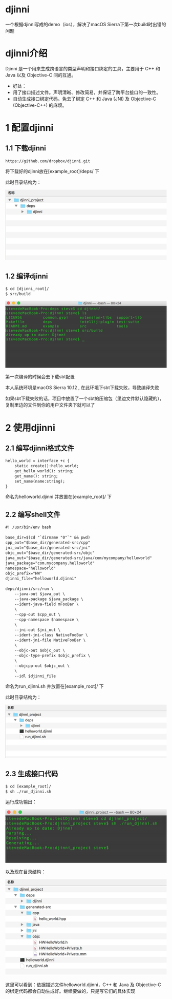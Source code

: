 # djinni
一个根据djinni写成的demo（ios），解决了macOS Sierra下第一次build时出错的问题

# djinni介绍
Djinni 是一个用来生成跨语言的类型声明和接口绑定的工具，主要用于 C++ 和 Java 以及 Objective-C 间的互通。

- 好处：
 - 用了接口描述文件。声明清晰、修改简易，并保证了跨平台接口的一致性。
 - 自动生成接口绑定代码。免去了绑定 C++ 和 Java (JNI) 及 Objective-C (Objective-C++) 的麻烦。

# 1 配置djinni

## 1.1 下载djinni
	https://github.com/dropbox/djinni.git
将下载好的djinni放在[example_root]/deps/ 下

此时目录结构为：

![Alt text](image/1.png)

## 1.2 编译djinni
	$ cd [djinni_root]/
	$ src/build
	
![Alt text](image/2.png)
	
第一次编译的时候会去下载sbt配置

本人系统环境是macOS Sierra 10.12 , 在此环境下sbt下载失败，导致编译失败

如果sbt下载失败的话，项目中放置了一个sbt的压缩包（里边文件默认隐藏的），复制里边的文件到你的用户文件夹下就可以了

# 2 使用djinni

## 2.1 编写djinni格式文件
 
	hello_world = interface +c {
    	static create():hello_world;
    	get_hello_world(): string;
    	get_name(): string;
    	set_name(name:string);
	}
	
命名为helloworld.djinni 并放置在[example_root]/ 下
	
## 2.2 编写shell文件

	#! /usr/bin/env bash
 
	base_dir=$(cd "`dirname "0"`" && pwd)
	cpp_out="$base_dir/generated-src/cpp"
	jni_out="$base_dir/generated-src/jni"
	objc_out="$base_dir/generated-src/objc"
	java_out="$base_dir/generated-src/java/com/mycompany/helloworld"
	java_package="com.mycompany.helloworld"
	namespace="helloworld"
	objc_prefix="HW"
	djinni_file="helloworld.djinni"
 
	deps/djinni/src/run \
   		--java-out $java_out \
   		--java-package $java_package \
   		--ident-java-field mFooBar \
   		\
   		--cpp-out $cpp_out \
   		--cpp-namespace $namespace \
   		\
   		--jni-out $jni_out \
   		--ident-jni-class NativeFooBar \
   		--ident-jni-file NativeFooBar \
   		\
   		--objc-out $objc_out \
   		--objc-type-prefix $objc_prefix \
   		\
   		--objcpp-out $objc_out \
   		\
   		--idl $djinni_file

命名为run_djinni.sh 并放置在[example_root]/ 下

此时目录结构为：

![Alt text](image/3.png)

## 2.3 生成接口代码

	$ cd [example_root]/  
	$ sh ./run_djinni.sh
	
运行成功输出：

![Alt text](image/4.png)

以及现在目录结构：

![Alt text](image/5.png)
	
这里可以看到：依据描述文件helloworld.djinni，C++ 和 Java 及 Objective-C 的绑定代码都会自动生成好。继续要做的，只是写它们的具体实现

